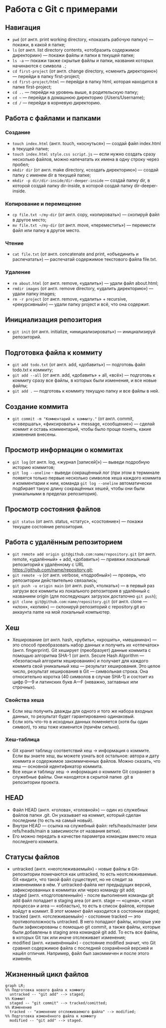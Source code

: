 # Работа с Git с примерами

## Навигация  
- `pwd` (от англ. print working directory, «показать рабочую папку») — покажи, в какой я папке;  
- `ls` (от англ. list directory contents, «отобразить содержимое директории») — покажи файлы и папки в текущей папке;  
- `ls -a` — покажи также скрытые файлы и папки, названия которых начинаются с символа `.`;  
- `cd first-project` (от англ. change directory, «сменить директорию») — перейди в папку first-project;  
- `cd first-project/html` — перейди в папку html, которая находится в папке first-project;  
- `cd ..` — перейди на уровень выше, в родительскую папку;
- `cd ~` — перейди в домашнюю директорию (/Users/Username);
- `cd /` — перейди в корневую директорию.

## Работа с файлами и папками  
### Создание  
- `touch index.html` (англ. touch, «коснуться») — создай файл index.html в текущей папке;  
- `touch index.html style.css script.js` — если нужно создать сразу несколько файлов, можно напечатать их имена в одну строку через пробел;  
- `mkdir dir` (от англ. make directory, «создать директорию») — создай папку с именем dir в текущей папке;  
- `mkdir -p dir/dir-inside/dir-deeper-inside` — создай папку dir, в которой создай папку dir-inside, в которой создай папку dir-deeper-inside.

### Копирование и перемещение  
- `cp file.txt ~/my-dir` (от англ. copy, «копировать») — скопируй файл в другое место;  
- `mv file.txt ~/my-dir` (от англ. move, «переместить») — перемести файл или папку в другое место.

### Чтение  
- `cat file.txt` (от англ. concatenate and print, «объединить и распечатать») — распечатай содержимое текстового файла file.txt.

### Удаление  
- `rm about.html` (от англ. remove, «удалить») — удали файл about.html;  
- `rmdir images` (от англ. remove directory, «удалить директорию») — удали папку images;  
- `rm -r project` (от англ. remove, «удалить» + recursive, «рекурсивный») — удали папку project и всё, что она содержит.

## Инициализация репозитория  
- `git init` (от англ. initialize, «инициализировать») — инициализируй репозиторий.

## Подготовка файла к коммиту  
- `git add todo.txt` (от англ. add, «добавить») — подготовь файл todo.txt к коммиту;  
- `git add --all` (от англ. add, «добавить» + all, «всё») — подготовь к коммиту сразу все файлы, в которых были изменения, и все новые файлы;  
- `git add .` — подготовь к коммиту текущую папку и все файлы в ней.

## Создание коммита  
- `git commit -m "Комментарий к коммиту."` (от англ. commit, «совершать», «фиксировать» + message, «сообщение») — сделай коммит и оставь комментарий, чтобы было проще понять, какие изменения внесены.

## Просмотр информации о коммитах  
- `git log` (от англ. log, «журнал [записей]») — выведи подробную историю коммитов;  
- `git log --oneline` - выведи сокращённый лог (при этом в терминале появятся только первые несколько символов хеша каждого коммита и комментарии к ним, команда `git log --oneline` автоматически подбирает такую длину сокращённых хешей, чтобы они были уникальными в пределах репозитория).

## Просмотр состояния файлов  
- `git status` (от англ. status, «статус», «состояние») — покажи текущее состояние репозитория.

## Работа с удалённым репозиторием  
- `git remote add origin git@github.com:name/repository.git` (от англ. remote, «удалённый» + add, «добавить») — привяжи локальный репозиторий к удалённому с URL https://github.com/name/repository.git;  
- `git remote -v` (от англ. verbose, «подробный») — проверь, что репозитории действительно связались;  
- `git push -u origin main` (от англ. push, «толкать») — в первый раз загрузи все коммиты из локального репозитория в удалённый с названием origin (для последующих загрузок достаточно `git push`);  
- `git clone git@github.com:name/repository.git` (от англ. clone — «клон», «копия») — склонируй репозиторий с repository.git из аккаунта name на мой локальный компьютер.

## Хеш  
- Хеширование (от англ. hash, «рубить», «крошить», «мешанина») — это способ преобразовать набор данных и получить их «отпечаток» (англ. fingerprint). Git хеширует (преобразует) данные коммита с помощью алгоритма SHA-1 (от англ. Secure Hash Algorithm — «безопасный алгоритм хеширования») и получает для каждого коммита свой уникальный хеш — результат хеширования. Это целое число, результат хеширования в Git — символьная строка. Она относительно коротка (40 символов в случае SHA-1) и состоит из цифр 0—9 и латинских букв A—F (неважно, заглавных или строчных).

### Свойства хеша  
- Если хеш получить дважды для одного и того же набора входных данных, то результат будет гарантированно одинаковый.
- Если хоть что-то в исходных данных поменяется (хотя бы один символ), то хеш тоже изменится (причём сильно).

### Хеш-таблица  
- Git хранит таблицу соответствий хеш → информация о коммите. Если вы знаете хеш, вы можете узнать всё остальное: автора и дату коммита и содержимое закоммиченных файлов. Можно сказать, что хеш — основной идентификатор коммита.  
- Все хеши и таблицу хеш → информация о коммите Git сохраняет в служебные файлы. Они находятся в скрытой папке .git в репозитории проекта.

## HEAD  
- Файл HEAD (англ. «голова», «головной») — один из служебных файлов папки .git. Он указывает на коммит, который сделан последним (то есть на самый новый).  
- Внутри HEAD — ссылка на служебный файл: refs/heads/master (или refs/heads/main в зависимости от названия ветки).  
- Его можно передать в качестве параметра командам вместо хеша последнего коммита.

## Статусы файлов  
- untracked (англ. «неотслеживаемый») - новые файлы в Git-репозитории помечаются как untracked, то есть неотслеживаемые. Git «видит», что такой файл существует, но не следит за изменениями в нём. У untracked-файла нет предыдущих версий, зафиксированных в коммитах или через команду git add;   
- staged (англ. «подготовленный») - после выполнения команды git add файл попадает в staging area (от англ. stage — «сцена», «этап процесса» и area — «область»), то есть в список файлов, которые войдут в коммит. В этот момент файл находится в состоянии staged;  
- tracked (англ. «отслеживаемый») - состояние tracked — это противоположность untracked. В него попадают файлы, которые уже были зафиксированы с помощью git commit, а также файлы, которые были добавлены в staging area командой git add. То есть все файлы, в которых Git так или иначе отслеживает изменения;  
- modified (англ. «изменённый») - состояние modified значит, что Git сравнил содержимое файла с последней сохранённой версией и нашёл отличия. Например, файл был закоммичен и после этого изменён.

## Жизненный цикл файлов  

```mermaid
graph LR;
%% Подготовка нового файла к коммиту
  untracked -- "git add" --> staged;
%% Коммит
  staged -- "git commit" --> tracked/comitted;
%% Изменение
  tracked -- "изменение отслеживаемого файла" --> modified;
%% Подготовка изменённого файла к коммиту
  modified -- "git add" --> staged.
```

